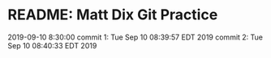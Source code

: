 # README: Matt Dix Git Practice  
2019-09-10 8:30:00
commit 1: Tue Sep 10 08:39:57 EDT 2019
commit 2: Tue Sep 10 08:40:33 EDT 2019
